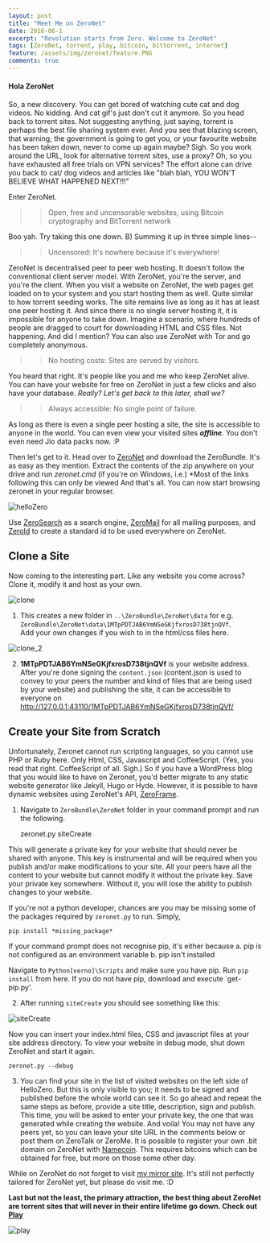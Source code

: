 ```yaml
---
layout: post
title: "Meet Me on ZeroNet"
date: 2016-06-1
excerpt: "Revolution starts from Zero. Welcome to ZeroNet"
tags: [ZeroNet, torrent, play, bitcoin, bittorrent, internet]
feature: /assets/img/zeronet/feature.PNG
comments: true
---
```



#### Hola ZeroNet

So, a new discovery. You can get bored of watching cute cat and dog videos. No kidding. And cat gif's just don't cut it anymore.  So you head back to torrent sites. Not suggesting anything, just saying, torrent is perhaps the best file sharing system ever. And you see that blazing screen, that warning; the government is going to get you, or your favourite website has been taken down, never to come up again maybe? Sigh. So you work around the URL, look for alternative torrent sites, use a proxy? Oh, so you have exhausted all free trials on VPN services? The effort alone can drive you back to cat/ dog videos and articles like "blah blah, YOU WON'T BELIEVE WHAT HAPPENED NEXT!!!"

Enter ZeroNet. 
>>Open, free and uncensorable websites,
using Bitcoin cryptography and BitTorrent network

Boo yah. Try taking this one down. B)
Summing it up in three simple lines--
>>Uncensored:
It's nowhere because it's everywhere!

ZeroNet is decentralised peer to peer web hosting. It doesn't follow the conventional client server model. With ZeroNet, you're the server, and you're the client. When you visit a website on ZeroNet, the web pages get loaded on to your system and you start hosting them as well. Quite similar to how torrent seeding works. The site remains live as long as it has at least one peer hosting it. And since there is no single server hosting it, it is impossible for anyone to take down. Imagine a scenario, where hundreds of people are dragged to court for downloading HTML and CSS files.
Not happening. And did I mention? You can also use ZeroNet with Tor and go completely anonymous.
>>No hosting costs:
Sites are served by visitors.

You heard that right. It's people like you and me who keep ZeroNet alive. You can have your website for free on ZeroNet in just a few clicks and also have your database. *Really? Let's get back to this later, shall we?*
>>Always accessible:
No single point of failure.

As long as there is even a single peer hosting a site, the site is accessible to anyone in the world. You can even view your visited sites ***offline***.  You don't even need Jio data packs now. :P

Then let's get to it. Head over to [ZeroNet](http://zeronet.io/) and download the ZeroBundle. It's as easy as they mention. Extract the contents of the zip anywhere on your drive and run *zeronet.cmd* (if you're on Windows, i.e.)
*Most of the links following this can only be viewed
And that's all. You can now start browsing zeronet in your regular browser.

![helloZero](http://nish-d.github.io/assets/img/zeronet/helloZero.PNG)

Use [ZeroSearch](http://127.0.0.1:43110/zerosearch.bit/) as a search engine, [ZeroMail](http://127.0.0.1:43110/Mail.ZeroNetwork.bit/) for all mailing purposes, and [ZeroId](http://127.0.0.1:43110/zeroid.bit/) to create a standard id to be used everywhere on ZeroNet. 

## Clone a Site

Now coming to the interesting part. Like any website you come across? Clone it, modify it and host as your own.

![clone](http://nish-d.github.io/assets/img/zeronet/clone.PNG)

1. This creates a new folder in `..\ZeroBundle\ZeroNet\data`
for e.g. `ZeroBundle\ZeroNet\data\1MTpPDTJAB6YmNSeGKjfxrosD738tjnQVf`.  
Add your own changes if you wish to in the html/css files here.

![clone_2](http://nish-d.github.io/assets/img/zeronet/clone_2.PNG)

2. **1MTpPDTJAB6YmNSeGKjfxrosD738tjnQVf** is your website address. After you're done signing the `content.json` (content.json is used to convey to your peers the number and kind of files that are being used by your website) and publishing the site, it can be accessible to everyone on http://127.0.0.1:43110/1MTpPDTJAB6YmNSeGKjfxrosD738tjnQVf/

## Create your Site from Scratch

Unfortunately, Zeronet cannot run scripting languages, so you cannot use PHP or Ruby here. Only Html, CSS, Javascript and CoffeeScript. (Yes, you read that right. CoffeeScript of all. Sigh.) So if you have a WordPress blog that you would like to have on Zeronet, you'd better migrate to any static website generator like Jekyll, Hugo or Hyde. However, it is possible to have dynamic websites using ZeroNet's API, [ZeroFrame](https://zeronet.readthedocs.io/en/latest/site_development/zeroframe_api_reference/).

1. Navigate to `ZeroBundle\ZeroNet` folder in your command prompt and run the following.


    zeronet.py siteCreate

This will generate a private key for your website that should never be shared with anyone. This key is instrumental and will be required when you publish and/or make modifications to your site. All your peers have all the content to your website but cannot modify it without the private key. Save your private key somewhere. Without it, you will lose the ability to publish changes to your website.

If you're not a python developer, chances are you may be missing some of the packages required by `zeronet.py` to run. Simply,

    pip install *missing_package*
    
If your command prompt does not recognise pip, it's either because 
a. pip is not configured as an environment variable
b. pip isn't installed 

Navigate to `Python[verno]\Scripts` and make sure you have pip. Run `pip install` from here. If you do not have pip, download and execute `get-pip.py'.

2. After running `siteCreate` you should see something like this:

![siteCreate](http://nish-d.github.io/assets/img/zeronet/siteCreate.PNG)

Now you can insert your index.html files, CSS and javascript files at your site address directory. To view your website in debug mode, shut down ZeroNet and start it again. 

    zeronet.py --debug
    
3. You can find your site in the list of visited websites on the left side of HelloZero. But this is only visible to you; it needs to be signed and published before the whole world can see it. So go ahead and repeat the same steps as before, 
provide a site title, description, sign and publish. This time, you will be asked to enter your private key, the one that was generated while creating the website. And voila! You may not have any peers yet, so you can leave your site URL in the comments below or post them on ZeroTalk or ZeroMe.
It is possible to register your own .bit domain on ZeroNet with [Namecoin](https://www.namecoin.org/). This requires bitcoins which can be obtained for free, but more on those some other day.

While on ZeroNet do not forget to visit [my mirror site](http://127.0.0.1:43110/18hjYbktA2g8zb21u9JRkaJCudaRRR6oqT/). It's still not perfectly tailored for ZeroNet yet, but please do visit me. :D

**Last but not the least, the primary attraction, the best thing about ZeroNet are torrent sites that will never in their entire lifetime go down. Check out [Play](http://127.0.0.1:43110/1PLAYgDQboKojowD3kwdb3CtWmWaokXvfp)**

![play](http://nish-d.github.io/assets/img/zeronet/play.PNG)





